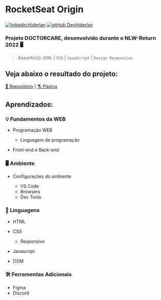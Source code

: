 #  RocketSeat Origin

###

[![linkedin:Hiderlan](https://img.shields.io/badge/-Hiderlan-blue?style=flat-square&logo=Linkedin&logoColor=white&link=//https://www.linkedin.com/in/hiderlan-santana/)](https://www.linkedin.com/in/hiderlan-santana/)   [![gitHub DevHiderlan](https://img.shields.io/github/followers/devhiderlan?label=follow&style=social)](https://github.com/devhiderlan)


### Projeto DOCTORCARE, desenvolvido durante o NLW-Return 2022 🖥

  > Assunto(s): ```HTML``` | ```CSS``` | ```JavaScript``` | ```Design Responsivo```
 
  ##

  ## Veja abaixo o resultado do projeto:

  [📁 Repositório](https://github.com/devhiderlan/NLW-Return-Rocketseat) |  [🌎 Página](https://devhiderlan.github.io/NLW-Return-Rocketseat/#home)


## Aprendizados:


### 💡 Fundamentos da WEB

- Programação WEB
             
    - Linguagem de programação
 
- Front-end e Back-end
   

### 🖥 Ambiente

- Configurações do ambiente

  - VS Code
  - Browsers
  - Dev Tools

### 🔎 Linguagens

- HTML

- CSS
  - Responsivo      
       
- Javascript
 
- DOM

### 🛠 Ferramentas Adicionais

- Figma
- Discord

##
